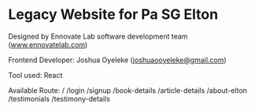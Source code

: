 # Legacy Website for Pa SG Elton

Designed by Ennovate Lab software development team (www.ennovatelab.com)

Frontend Developer: Joshua Oyeleke (joshuaooyeleke@gmail.com)

Tool used: React

Available Route:
/
/login
/signup
/book-details
/article-details
/about-elton
/testimonials
/testimony-details